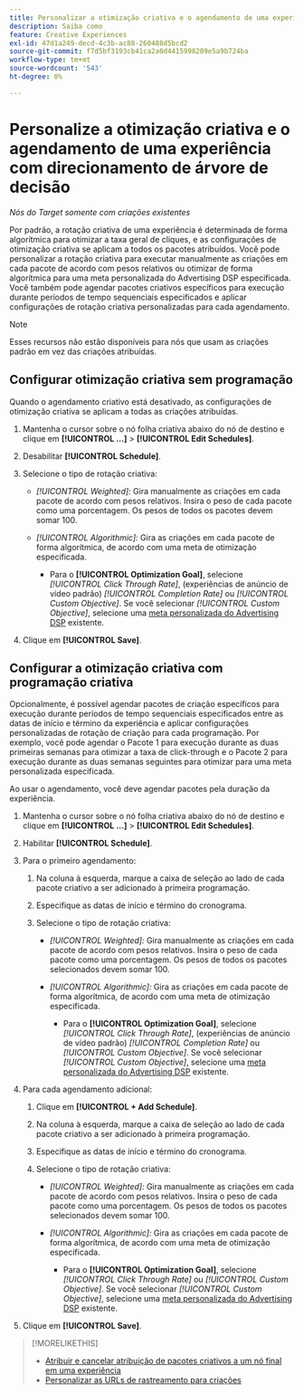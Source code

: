 ```yaml
---
title: Personalizar a otimização criativa e o agendamento de uma experiência
description: Saiba como
feature: Creative Experiences
exl-id: 47d1a249-decd-4c3b-ac88-260488d5bcd2
source-git-commit: f7d5bf3193cb41ca2a0d4415998209e5a9b724ba
workflow-type: tm+mt
source-wordcount: '543'
ht-degree: 0%

---
```


# Personalize a otimização criativa e o agendamento de uma experiência com direcionamento de árvore de decisão

*Nós do Target somente com criações existentes*

Por padrão, a rotação criativa de uma experiência é determinada de forma algorítmica para otimizar a taxa geral de cliques, e as configurações de otimização criativa se aplicam a todos os pacotes atribuídos. Você pode personalizar a rotação criativa para executar manualmente as criações em cada pacote de acordo com pesos relativos ou otimizar de forma algorítmica para uma meta personalizada do Advertising DSP especificada. Você também pode agendar pacotes criativos específicos para execução durante períodos de tempo sequenciais especificados e aplicar configurações de rotação criativa personalizadas para cada agendamento.

>[!NOTE]
>
>Esses recursos não estão disponíveis para nós que usam as criações padrão em vez das criações atribuídas.

## Configurar otimização criativa sem programação

Quando o agendamento criativo está desativado, as configurações de otimização criativa se aplicam a todas as criações atribuídas.

1. Mantenha o cursor sobre o nó folha criativa abaixo do nó de destino e clique em **[!UICONTROL ...]** > **[!UICONTROL Edit Schedules]**.

1. Desabilitar **[!UICONTROL Schedule]**.

1. Selecione o tipo de rotação criativa:

   * *[!UICONTROL Weighted]:* Gira manualmente as criações em cada pacote de acordo com pesos relativos. Insira o peso de cada pacote como uma porcentagem. Os pesos de todos os pacotes devem somar 100.

   * *[!UICONTROL Algorithmic]:* Gira as criações em cada pacote de forma algorítmica, de acordo com uma meta de otimização especificada.

      * Para o **[!UICONTROL Optimization Goal]**, selecione *[!UICONTROL Click Through Rate]*, (experiências de anúncio de vídeo padrão) *[!UICONTROL Completion Rate]* ou *[!UICONTROL Custom Objective]*.  Se você selecionar *[!UICONTROL Custom Objective]*, selecione uma [meta personalizada do Advertising DSP](/help/dsp/optimization/custom-goal.md) existente.

1. Clique em **[!UICONTROL Save]**.

## Configurar a otimização criativa com programação criativa

Opcionalmente, é possível agendar pacotes de criação específicos para execução durante períodos de tempo sequenciais especificados entre as datas de início e término da experiência e aplicar configurações personalizadas de rotação de criação para cada programação. Por exemplo, você pode agendar o Pacote 1 para execução durante as duas primeiras semanas para otimizar a taxa de click-through e o Pacote 2 para execução durante as duas semanas seguintes para otimizar para uma meta personalizada especificada.

Ao usar o agendamento, você deve agendar pacotes pela duração da experiência.

1. Mantenha o cursor sobre o nó folha criativa abaixo do nó de destino e clique em **[!UICONTROL ...]** > **[!UICONTROL Edit Schedules]**.

1. Habilitar **[!UICONTROL Schedule]**.

1. Para o primeiro agendamento:

   1. Na coluna à esquerda, marque a caixa de seleção ao lado de cada pacote criativo a ser adicionado à primeira programação.

   1. Especifique as datas de início e término do cronograma.

   1. Selecione o tipo de rotação criativa:

      * *[!UICONTROL Weighted]:* Gira manualmente as criações em cada pacote de acordo com pesos relativos. Insira o peso de cada pacote como uma porcentagem. Os pesos de todos os pacotes selecionados devem somar 100.

      * *[!UICONTROL Algorithmic]:* Gira as criações em cada pacote de forma algorítmica, de acordo com uma meta de otimização especificada.

         * Para o **[!UICONTROL Optimization Goal]**, selecione *[!UICONTROL Click Through Rate]*, (experiências de anúncio de vídeo padrão) *[!UICONTROL Completion Rate]* ou *[!UICONTROL Custom Objective]*.  Se você selecionar *[!UICONTROL Custom Objective]*, selecione uma [meta personalizada do Advertising DSP](/help/dsp/optimization/custom-goal.md) existente.

1. Para cada agendamento adicional:

   1. Clique em **[!UICONTROL + Add Schedule]**.

   1. Na coluna à esquerda, marque a caixa de seleção ao lado de cada pacote criativo a ser adicionado à primeira programação.

   1. Especifique as datas de início e término do cronograma.

   1. Selecione o tipo de rotação criativa:

      * *[!UICONTROL Weighted]:* Gira manualmente as criações em cada pacote de acordo com pesos relativos. Insira o peso de cada pacote como uma porcentagem. Os pesos de todos os pacotes selecionados devem somar 100.

      * *[!UICONTROL Algorithmic]:* Gira as criações em cada pacote de forma algorítmica, de acordo com uma meta de otimização especificada.

         * Para o **[!UICONTROL Optimization Goal]**, selecione *[!UICONTROL Click Through Rate]* ou *[!UICONTROL Custom Objective]*.  Se você selecionar *[!UICONTROL Custom Objective]*, selecione uma [meta personalizada do Advertising DSP](/help/dsp/optimization/custom-goal.md) existente.

1. Clique em **[!UICONTROL Save]**.

>[!MORELIKETHIS]
>
>* [Atribuir e cancelar atribuição de pacotes criativos a um nó final em uma experiência](/help/creative/experiences/experience-assign-creative-bundles.md)
>* [Personalizar as URLs de rastreamento para criações](/help/creative/experiences/experience-tracking-urls-targeting.md)
